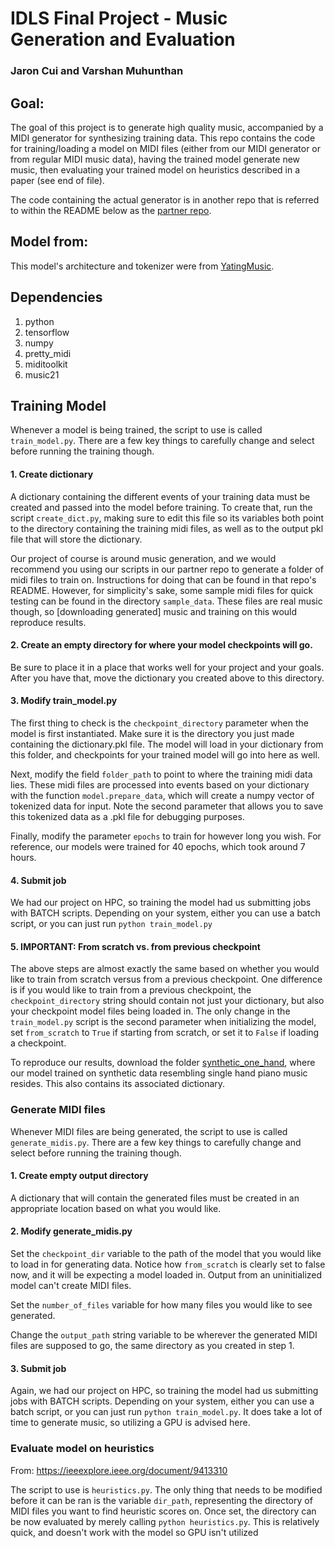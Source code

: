 # IDLS Final Project - Music Generation and Evaluation
### Jaron Cui and Varshan Muhunthan

## Goal:
The goal of this project is to generate high quality music, accompanied by a MIDI generator for synthesizing training data. This repo contains the code for training/loading a model on MIDI files (either from our MIDI generator or from regular MIDI music data), having the trained model generate new music, then evaluating your trained model on heuristics described in a paper (see end of file).

The code containing the actual generator is in another repo that is referred to within the README below as the [partner repo](https://github.com/jaron-cui/midi-generator). 

## Model from:
This model's architecture and tokenizer were from [YatingMusic](https://github.com/YatingMusic/remi).

## Dependencies
1. python
2. tensorflow
3. numpy
4. pretty_midi
5. miditoolkit
6. music21
## Training Model

Whenever a model is being trained, the script to use is called `train_model.py`. There are a few key things to carefully change and select before running the training though.

#### 1. Create dictionary
A dictionary containing the different events of your training data must be created and passed into the model before training. To create that, run the script `create_dict.py`, making sure to edit this file so its variables both point to the directory containing the training midi files, as well as to the output pkl file that will store the dictionary. 

Our project of course is around music generation, and we would recommend you using our scripts in our partner repo to generate a folder of midi files to train on. Instructions for doing that can be found in that repo's README. However, for simplicity's sake, some sample midi files for quick testing can be found in the directory `sample_data`. These files are real music though, so [downloading generated] music and training on this would reproduce results.  

#### 2. Create an empty directory for where your model checkpoints will go.
Be sure to place it in a place that works well for your project and your goals. After you have that, move the dictionary you created above to this directory. 

#### 3. Modify train_model.py
The first thing to check is the `checkpoint_directory` parameter when the model is first instantiated. Make sure it is the directory you just made containing the dictionary.pkl file. The model will load in your dictionary from this folder, and checkpoints for your trained model will go into here as well. 

Next, modify the field `folder_path` to point to where the training midi data lies. These midi files are processed into events based on your dictionary with the function `model.prepare_data`, which will create a numpy vector of tokenized data for input. Note the second parameter that allows you to save this tokenized data as a .pkl file for debugging purposes.

Finally, modify the parameter `epochs` to train for however long you wish. For reference, our models were trained for 40 epochs, which took around 7 hours.

#### 4. Submit job
We had our project on HPC, so training the model had us submitting jobs with BATCH scripts. Depending on your system, either you can use a batch script, or you can just run `python train_model.py`

#### 5. IMPORTANT: From scratch vs. from previous checkpoint
The above steps are almost exactly the same based on whether you would like to train from scratch versus from a previous checkpoint. One difference is if you would like to train from a previous checkpoint, the `checkpoint_directory` string should contain not just your dictionary, but also your checkpoint model files being loaded in. The only change in the `train_model.py` script is the second parameter when initializing the model, set `from_scratch` to `True` if starting from scratch, or set it to `False` if loading a checkpoint.

To reproduce our results, download the folder [synthetic_one_hand](https://drive.google.com/drive/folders/1GYONowjERCKLQqk3kIiTgEfYidiTqxzP?usp=drive_link), where our model trained on synthetic data resembling single hand piano music resides. This also contains its associated dictionary.

### Generate MIDI files
Whenever MIDI files are being generated, the script to use is called `generate_midis.py`. There are a few key things to carefully change and select before running the training though.

#### 1. Create empty output directory
A dictionary that will contain the generated files must be created in an appropriate location based on what you would like.

#### 2. Modify generate_midis.py
Set the `checkpoint_dir` variable to the path of the model that you would like to load in for generating data. Notice how `from_scratch` is clearly set to false now, and it will be expecting a model loaded in. Output from an uninitialized model can't create MIDI files. 

Set the `number_of_files` variable for how many files you would like to see generated. 

Change the `output_path` string variable to be wherever the generated MIDI files are supposed to go, the same directory as you created in step 1. 

#### 3. Submit job
Again, we had our project on HPC, so training the model had us submitting jobs with BATCH scripts. Depending on your system, either you can use a batch script, or you can just run `python train_model.py`. It does take a lot of time to generate music, so utilizing a GPU is advised here.

### Evaluate model on heuristics
From: https://ieeexplore.ieee.org/document/9413310

The script to use is `heuristics.py`. The only thing that needs to be modified before it can be ran is the variable `dir_path`, representing the directory of MIDI files you want to find heuristic scores on. Once set, the directory can be now evaluated by merely calling `python heuristics.py`. This is relatively quick, and doesn't work with the model so GPU isn't utilized

